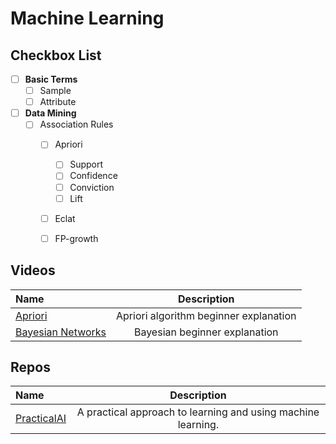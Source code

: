 # Machine Learning

## Checkbox List

- [ ] **Basic Terms**
  - [ ] Sample
  - [ ] Attribute

- [ ] **Data Mining**
  - [ ] Association Rules
    - [ ] Apriori
      - [ ] Support
      - [ ] Confidence
      - [ ] Conviction
      - [ ] Lift
    - [ ] Eclat
    - [ ] FP-growth


## Videos

Name | Description
:------|:------:
[Apriori](https://www.youtube.com/watch?v=WGlMlS_Yydk) | Apriori algorithm beginner explanation 
[Bayesian Networks](https://www.youtube.com/watch?v=TuGDMj43ehw) | Bayesian beginner explanation 

## Repos

Name | Description
:------|:------:
[PracticalAI](https://github.com/GokuMohandas/practicalAI) | A practical approach to learning and using machine learning.
